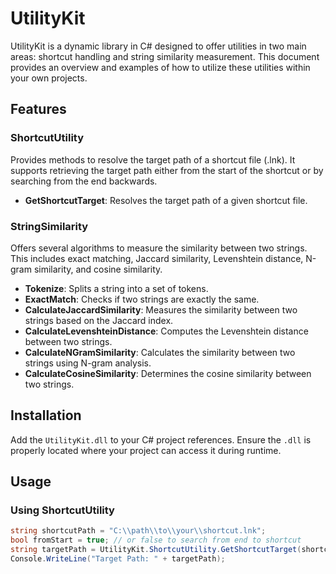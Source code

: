 # UtilityKit

UtilityKit is a dynamic library in C# designed to offer utilities in two main areas: shortcut handling and string similarity measurement. This document provides an overview and examples of how to utilize these utilities within your own projects.

## Features

### ShortcutUtility

Provides methods to resolve the target path of a shortcut file (.lnk). It supports retrieving the target path either from the start of the shortcut or by searching from the end backwards.

- **GetShortcutTarget**: Resolves the target path of a given shortcut file.

### StringSimilarity

Offers several algorithms to measure the similarity between two strings. This includes exact matching, Jaccard similarity, Levenshtein distance, N-gram similarity, and cosine similarity.

- **Tokenize**: Splits a string into a set of tokens.
- **ExactMatch**: Checks if two strings are exactly the same.
- **CalculateJaccardSimilarity**: Measures the similarity between two strings based on the Jaccard index.
- **CalculateLevenshteinDistance**: Computes the Levenshtein distance between two strings.
- **CalculateNGramSimilarity**: Calculates the similarity between two strings using N-gram analysis.
- **CalculateCosineSimilarity**: Determines the cosine similarity between two strings.

## Installation

Add the `UtilityKit.dll` to your C# project references. Ensure the `.dll` is properly located where your project can access it during runtime.

## Usage

### Using ShortcutUtility

```csharp
string shortcutPath = "C:\\path\\to\\your\\shortcut.lnk";
bool fromStart = true; // or false to search from end to shortcut
string targetPath = UtilityKit.ShortcutUtility.GetShortcutTarget(shortcutPath, fromStart);
Console.WriteLine("Target Path: " + targetPath);
